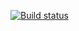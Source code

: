 [![Build status](https://ci.appveyor.com/api/projects/status/dnerkaye8t12927v?svg=true)](https://ci.appveyor.com/project/aleks903/ajs-7-hw-9-1)